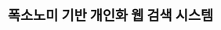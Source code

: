 ---
layout: publication-single
title: 폭소노미 기반 개인화 웹 검색 시스템
name: 한국디지털콘텐츠학회 논문지, 11(1)
first-author: 김동욱
co-authors: 강수용, 김한준, 이병정
during: 2010.03.01
location: 
impactfactor: 
doi: 
note: 
categories: 
 - Others
tag: 
 - Domestic Journal
---
